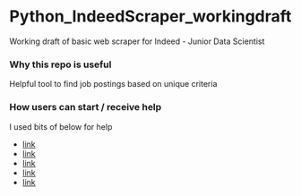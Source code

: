 # Python_IndeedScraper_workingdraft
Working draft of basic web scraper for Indeed - Junior Data Scientist

### Why this repo is useful
Helpful tool to find job postings based on unique criteria 

### How users can start / receive help
I used bits of below for help
- [link](https://github.com/israel-dryer/Indeed-Job-Scraper)
- [link](https://chrislovejoy.me/job-scraper/)
- [link](https://www.scraperapi.com/blog/web-scraping-python/)
- [link](https://www.geeksforgeeks.org/scraping-indeed-job-data-using-python/)
- [link](https://realpython.com/beautiful-soup-web-scraper-python/#scrape-the-fake-python-job-site)

